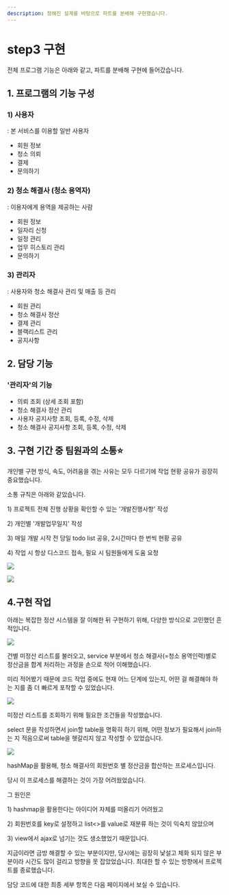 ```yaml
---
description: 정해진 설계를 바탕으로 파트를 분배해 구현했습니다.
---
```


# step3 구현

전체 프로그램 기능은 아래와 같고, 파트를 분배해 구현에 들어갔습니다.

## 1. 프로그램의 기능 구성

### 1)  사용자

: 본 서비스를 이용할 일반 사용자

* 회원 정보
* 청소 의뢰
* 결제
* 문의하기

### 2) 청소 해결사 (청소 용역자)

: 이용자에게 용역을 제공하는 사람

* 회원 정보
* 일자리 신청
* 일정 관리
* 업무 히스토리 관리
* 문의하기

### 3) 관리자

: 사용자와 청소 해결사 관리 및 매출 등 관리

* 회원 관리
* 청소 해결사 정산
* 결제 관리
* 블랙리스트 관리
* 공지사항



## 2. 담당 기능

### '관리자'의 기능&#x20;

* 의뢰 조회 (상세 조회 포함)
* 청소 해결사 정산 관리
* 사용자 공지사항 조회, 등록, 수정, 삭제
* 청소 해결사 공지사항 조회, 등록, 수정, 삭제

## 3. 구현 기간 중 팀원과의 소통⭐

개인별 구현 방식, 속도, 어려움을 겪는 사유는 모두 다르기에 작업 현황 공유가 굉장히 중요했습니다.

소통 규칙은 아래와 같았습니다.&#x20;

1\) 프로젝트 전체 진행 상황을 확인할 수 있는 '개발진행사항' 작성

2\) 개인별 '개발업무일지' 작성

3\) 매일 개발 시작 전 당일 todo list 공유, 2시간마다 한 번씩 현황 공유

4\) 작업 시 항상 디스코드 접속, 필요 시 팀원들에게 도움 요청



![](<../../../.gitbook/assets/image (52).png>)

![](<../../../.gitbook/assets/image (24).png>)

## 4.구현 작업

아래는 복잡한 정산 시스템을 잘 이해한 뒤 구현하기 위해, 다양한 방식으로 고민했던 흔적입니다.

![](<../../../.gitbook/assets/image (5) (1).png>)

&#x20;건별 미정산 리스트를 불러오고, service 부분에서 청소 해결사(=청소 용역인력)별로 정산금을 합계 처리하는 과정을 손으로 적어 이해했습니다.

&#x20;미리 적어봤기 때문에 코드 작업 중에도 현재 어느 단계에 있는지, 어떤 걸 해결해야 하는 지를 좀 더 빠르게 포착할 수 있었습니다.

![](<../../../.gitbook/assets/image (21) (1).png>)

&#x20;미정산 리스트를 조회하기 위해 필요한 조건들을 작성했습니다.&#x20;

select 문을 작성하면서 join할 table을 명확히 하기 위해, 어떤 정보가 필요해서 join하는 지 적음으로써 table을 헷갈리지 않고 작성할 수 있었습니다.&#x20;



![](<../../../.gitbook/assets/image (3) (1).png>)

hashMap을 활용해, 청소 해결사의 회원번호 별 정산금을 합산하는 프로세스입니다.

당시 이 프로세스를 해결하는 것이 가장 어려웠었습니다.&#x20;

그 원인은&#x20;

1\) hashmap을 활용한다는 아이디어 자체를 떠올리기 어려웠고

2\) 회원번호를 key로 설정하고 list<>를 value로 재분류 하는 것이 익숙치 않았으며

3\) view에서 ajax로 넘기는 것도 생소했었기 때문입니다.



지금이라면 금방 해결할 수 있는 부분이지만, 당시에는 굉장히 낯설고 체화 되지 않은 부분이라 시간도 많이 걸리고 방향을 못 잡았었습니다. 최대한 할 수 있는 방향에서 프로젝트를 종료했습니다.



담당 코드에 대한 최종 세부 항목은 다음 페이지에서 보실 수 있습니다.
